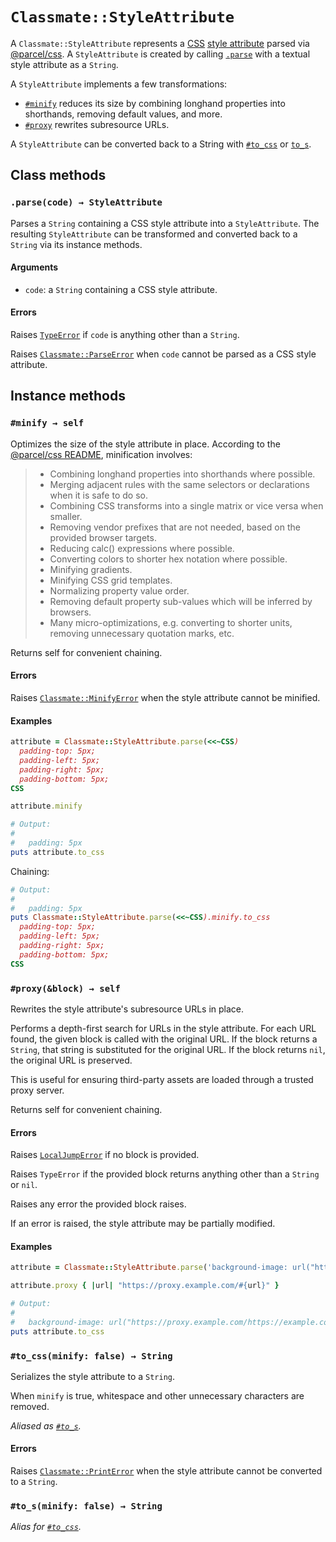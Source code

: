 # `Classmate::StyleAttribute`

A `Classmate::StyleAttribute` represents a [CSS] [style attribute] parsed via [@parcel/css].
A `StyleAttribute` is created by calling [`.parse`](#parse) with a textual style attribute as a `String`.

A `StyleAttribute` implements a few transformations:
* [`#minify`](#minify) reduces its size by combining longhand properties into shorthands, removing
  default values, and more.
* [`#proxy`](#proxy) rewrites subresource URLs.

A `StyleAttribute` can be converted back to a String with [`#to_css`](#to_css) or [`to_s`](#to_s).

[CSS]: https://developer.mozilla.org/en-US/docs/Web/CSS
[style attribute]: https://drafts.csswg.org/css-style-attr/#style-attribute
[@parcel/css]: https://github.com/parcel-bundler/parcel-css

## Class methods

<h3 id="parse"><code>.parse(code) → StyleAttribute</code></h3>

Parses a `String` containing a CSS style attribute into a `StyleAttribute`. The resulting
`StyleAttribute` can be transformed and converted back to a `String` via its instance methods.

#### Arguments

* `code`: a `String` containing a CSS style attribute.

#### Errors

Raises [`TypeError`][TypeError] if `code` is anything other than a `String`.

Raises [`Classmate::ParseError`][ParseError] when `code` cannot be parsed as a CSS style attribute.

[TypeError]: https://ruby-doc.org/core-3.1.0/TypeError.html
[ParseError]: ./ParseError.md

## Instance methods

<h3 id="minify"><code>#minify → self</code></h3>

Optimizes the size of the style attribute in place. According to the [@parcel/css README],
minification involves:

> * Combining longhand properties into shorthands where possible.
> * Merging adjacent rules with the same selectors or declarations when it is safe to do so.
> * Combining CSS transforms into a single matrix or vice versa when smaller.
> * Removing vendor prefixes that are not needed, based on the provided browser targets.
> * Reducing calc() expressions where possible.
> * Converting colors to shorter hex notation where possible.
> * Minifying gradients.
> * Minifying CSS grid templates.
> * Normalizing property value order.
> * Removing default property sub-values which will be inferred by browsers.
> * Many micro-optimizations, e.g. converting to shorter units, removing unnecessary quotation marks, etc.

Returns self for convenient chaining.

[@parcel/css README]: https://github.com/parcel-bundler/parcel-css/blob/3dd150d90c11d8f963e55866dbee4c9f42e6cf42/README.md

#### Errors

Raises [`Classmate::MinifyError`][MinifyError] when the style attribute cannot be minified.

[MinifyError]: ./MinifyError.md

#### Examples

```ruby
attribute = Classmate::StyleAttribute.parse(<<~CSS)
  padding-top: 5px;
  padding-left: 5px;
  padding-right: 5px;
  padding-bottom: 5px;
CSS

attribute.minify

# Output:
#
#   padding: 5px
puts attribute.to_css
```

Chaining:

```ruby
# Output:
#
#   padding: 5px
puts Classmate::StyleAttribute.parse(<<~CSS).minify.to_css
  padding-top: 5px;
  padding-left: 5px;
  padding-right: 5px;
  padding-bottom: 5px;
CSS
```

<h3 id="proxy"><code>#proxy(&block) → self</code></h3>

Rewrites the style attribute's subresource URLs in place.

Performs a depth-first search for URLs in the style attribute. For each URL found, the given block
is called with the original URL. If the block returns a `String`, that string is substituted for
the original URL. If the block returns `nil`, the original URL is preserved.

This is useful for ensuring third-party assets are loaded through a trusted proxy server.

Returns self for convenient chaining.

#### Errors

Raises [`LocalJumpError`][LocalJumpError] if no block is provided.

Raises `TypeError` if the provided block returns anything other than a `String` or `nil`.

Raises any error the provided block raises.

If an error is raised, the style attribute may be partially modified.

[LocalJumpError]: https://ruby-doc.org/core-3.1.0/LocalJumpError.html

#### Examples

```ruby
attribute = Classmate::StyleAttribute.parse('background-image: url("https://example.com/foo.png")')

attribute.proxy { |url| "https://proxy.example.com/#{url}" }

# Output:
#
#   background-image: url("https://proxy.example.com/https://example.com/foo.png")
puts attribute.to_css
```

<h3 id="to_css"><code>#to_css(minify: false) → String</code></h3>

Serializes the style attribute to a `String`.

When `minify` is true, whitespace and other unnecessary characters are removed.

*Aliased as [`#to_s`](#to_s).*

#### Errors

Raises [`Classmate::PrintError`][PrintError] when the style attribute cannot be converted to a `String`.

[PrintError]: ./PrintError.md

<h3 id="to_s"><code>#to_s(minify: false) → String</code></h3>

*Alias for [`#to_css`](#to_css).*

